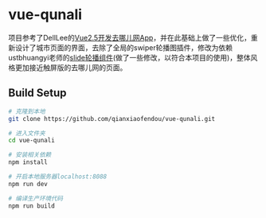 # vue-qunali

项目参考了DellLee的[Vue2.5开发去哪儿网App](https://coding.imooc.com/class/203.html "Vue2.5开发去哪儿网App")，并在此基础上做了一些优化，重新设计了城市页面的界面，去除了全局的swiper轮播图插件，修改为依赖ustbhuangyi老师的[slide轮播组件](https://github.com/ustbhuangyi/better-scroll/tree/master/example/components/slide "slide轮播组件")(做了一些修改，以符合本项目的使用)，整体风格更加接近触屏版的去哪儿网的页面。

## Build Setup

``` bash
# 克隆到本地
git clone https://github.com/qianxiaofendou/vue-qunali.git

# 进入文件夹
cd vue-qunali

# 安装相关依赖
npm install

# 开启本地服务器localhost:8088
npm run dev

# 编译生产环境代码
npm run build

```
